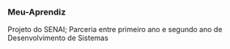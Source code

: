 ### Meu-Aprendiz
Projeto do SENAI; Parceria entre primeiro ano e segundo ano de Desenvolvimento de Sistemas
